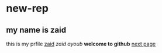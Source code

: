 # new-rep
## my name is zaid
this is my prfile [zaid](https://www.facebook.com/zaid.ayoub.1042) 
*zaid ayoub*
**welcome to github**
[next page](https://zaidayoub993.github.io/new-rep/new)

